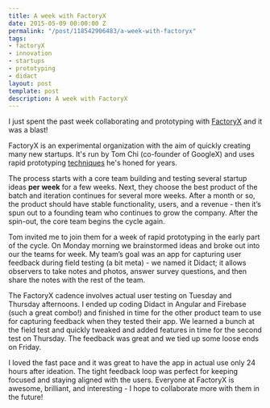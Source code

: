 ```yaml
---
title: A week with FactoryX
date: 2015-05-09 00:00:00 Z
permalink: "/post/118542906483/a-week-with-factoryx"
tags:
- factoryX
- innovation
- startups
- prototyping
- didact
layout: post
template: post
description: A week with FactoryX
---
```


<p>I just spent the past week collaborating and prototyping with <a href="http://fact0ry.com/x/">FactoryX</a> and it was a blast!&nbsp;</p><p>FactoryX is an experimental organization with the aim of quickly creating many new startups. It's run by Tom Chi (co-founder of GoogleX) and uses rapid prototyping <a href="https://www.youtube.com/watch?v=DkyMCCnNI3Q">techniques</a> he's honed for years.</p><p>The process starts with a core team building and testing several startup ideas&nbsp;<b>per week</b> for a few weeks. Next, they choose the best product of the batch and iteration continues for several more weeks. After a month or so, the product should have stable functionality, users, and a revenue - then it’s spun out to a founding team who continues to grow the company. After the spin-out, the core team begins the cycle again.</p><p>Tom invited me to join them for a week of rapid prototyping in the early part of the cycle. On Monday morning we brainstormed ideas and broke out into our the teams for week. My team’s goal was an app for capturing user feedback during field testing (a bit meta) - we named it Didact; it allows observers to take notes and photos, answer survey questions, and then share the notes with the rest of the team.</p><p>The FactoryX cadence involves actual user testing on Tuesday and Thursday afternoons. I ended up coding Didact in Angular and Firebase (such a great combo!) and finished in time for the other product team to use for capturing feedback when they tested their app. We learned a bunch at the field test and quickly tweaked and added features in time for the second test on Thursday. The feedback was great and we tied up some loose ends on Friday.</p><p>I loved the fast pace and it was great to have the app in actual use only 24 hours after ideation. The tight feedback loop was perfect for keeping focused and staying aligned with the users. Everyone at FactoryX is awesome, brilliant, and interesting - I hope to collaborate more with them in the future!</p>